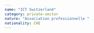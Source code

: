 ```yaml
---
name: "ICT Switzerland"
category: private-sector
nature: "Association professionnelle "
nationality: CHE
---
```

    